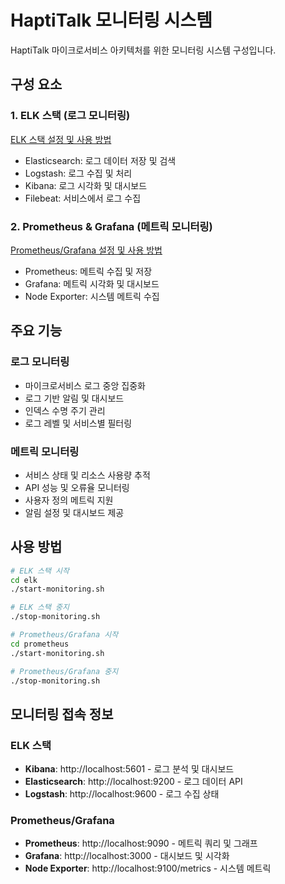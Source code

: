 # HaptiTalk 모니터링 시스템

HaptiTalk 마이크로서비스 아키텍처를 위한 모니터링 시스템 구성입니다.

## 구성 요소

### 1. ELK 스택 (로그 모니터링)

[ELK 스택 설정 및 사용 방법](./elk/README.md)

- Elasticsearch: 로그 데이터 저장 및 검색
- Logstash: 로그 수집 및 처리
- Kibana: 로그 시각화 및 대시보드
- Filebeat: 서비스에서 로그 수집

### 2. Prometheus & Grafana (메트릭 모니터링)

[Prometheus/Grafana 설정 및 사용 방법](./prometheus/README.md)

- Prometheus: 메트릭 수집 및 저장
- Grafana: 메트릭 시각화 및 대시보드
- Node Exporter: 시스템 메트릭 수집

## 주요 기능

### 로그 모니터링
- 마이크로서비스 로그 중앙 집중화
- 로그 기반 알림 및 대시보드
- 인덱스 수명 주기 관리
- 로그 레벨 및 서비스별 필터링

### 메트릭 모니터링
- 서비스 상태 및 리소스 사용량 추적
- API 성능 및 오류율 모니터링
- 사용자 정의 메트릭 지원
- 알림 설정 및 대시보드 제공

## 사용 방법

```bash
# ELK 스택 시작
cd elk
./start-monitoring.sh

# ELK 스택 중지
./stop-monitoring.sh

# Prometheus/Grafana 시작
cd prometheus
./start-monitoring.sh

# Prometheus/Grafana 중지
./stop-monitoring.sh
```

## 모니터링 접속 정보

### ELK 스택
- **Kibana**: http://localhost:5601 - 로그 분석 및 대시보드
- **Elasticsearch**: http://localhost:9200 - 로그 데이터 API
- **Logstash**: http://localhost:9600 - 로그 수집 상태

### Prometheus/Grafana
- **Prometheus**: http://localhost:9090 - 메트릭 쿼리 및 그래프
- **Grafana**: http://localhost:3000 - 대시보드 및 시각화
- **Node Exporter**: http://localhost:9100/metrics - 시스템 메트릭 